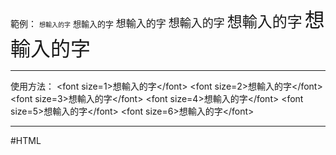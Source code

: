 範例：
<font size=1>想輸入的字</font>
<font size=2>想輸入的字</font>
<font size=3>想輸入的字</font>
<font size=4>想輸入的字</font>
<font size=5>想輸入的字</font>
<font size=6>想輸入的字</font>
- - - 
使用方法：
\<font size=1\>想輸入的字\<\/font\>
\<font size=2\>想輸入的字\<\/font\>
\<font size=3\>想輸入的字\<\/font\>
\<font size=4\>想輸入的字\<\/font\>
\<font size=5\>想輸入的字\<\/font\>
\<font size=6\>想輸入的字\<\/font\>
- - -
#HTML 